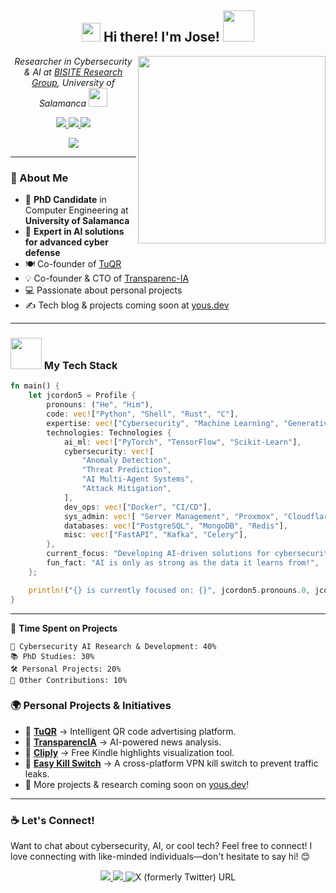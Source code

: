 <div align="center">
  
  <h2>
    <img src="https://emojis.slackmojis.com/emojis/images/1531849430/4246/blob-sunglasses.gif?1531849430" width="30"/>
    Hi there! I'm Jose! 
    <img src="https://emojis.slackmojis.com/emojis/images/1643515397/14160/mario_wave.gif?1643515397" width="50">
  </h2>

  <img align="right" src="https://media.giphy.com/media/6FT3QE3AJMfwJDZBNr/giphy.gif?cid=ecf05e476s0vjtlp6t2a2sh43mrg7glyyhoipvhg2wy573e1&ep=v1_stickers_search&rid=giphy.gif&ct=s" width="300">
  
  <p>
    <em>Researcher in Cybersecurity & AI at  
    <a href="https://bisite.usal.es/">BISITE Research Group</a>, University of Salamanca</em>  
    <img src="https://media.giphy.com/media/WUlplcMpOCEmTGBtBW/giphy.gif" width="30">
  </p>


  <p align="center">
    <a href="https://github.com/jcordon5">
      <img src="https://img.shields.io/github/followers/jcordon5?label=Follow&style=social" />
    </a>
    <a href="https://huggingface.co/jcordon5">
      <img src="https://img.shields.io/badge/HuggingFace-ffcc4d?style=flat-square&logo=HuggingFace&logoColor=black"/>
    </a>
    <a href="https://yous.dev/">
      <img src="https://img.shields.io/badge/Website%20(soon!)-46a2f1.svg?&style=flat-square&logo=Google-Chrome&logoColor=white"/>
    </a>
  </p>


  <p align="center">
    <a href="https://git.io/awesome-stats-card">
      <img src="https://awesome-github-stats.azurewebsites.net/user-stats/jcordon5?cardType=level&theme=github&preferLogin=true"/>
    </a>
  </p>
</div>


---

### 🚀 About Me
- 🏫 **PhD Candidate** in Computer Engineering at **University of Salamanca**
- 🔬 **Expert in AI solutions for advanced cyber defense**
- 🍽️ Co-founder of [TuQR](https://tuqr.es/)
- 💡 Co-founder & CTO of [Transparenc-IA](https://www.transparenc-ia.es/)
- 💻 Passionate about personal projects
- ✍️ Tech blog & projects coming soon at [yous.dev](https://yous.dev/)

---
### <img src="https://media.giphy.com/media/VgCDAzcKvsR6OM0uWg/giphy.gif" width="50"> My Tech Stack  

```rust
fn main() {
    let jcordon5 = Profile {
        pronouns: ("He", "Him"),
        code: vec!["Python", "Shell", "Rust", "C"],
        expertise: vec!["Cybersecurity", "Machine Learning", "Generative AI"],
        technologies: Technologies {
            ai_ml: vec!["PyTorch", "TensorFlow", "Scikit-Learn"],
            cybersecurity: vec![
                "Anomaly Detection",
                "Threat Prediction",
                "AI Multi-Agent Systems",
                "Attack Mitigation",
            ],
            dev_ops: vec!["Docker", "CI/CD"],
            sys_admin: vec![ "Server Management", "Proxmox", "Cloudflare", "NGINX", "Apache", "Monitoring" ],
            databases: vec!["PostgreSQL", "MongoDB", "Redis"],
            misc: vec!["FastAPI", "Kafka", "Celery"],
        },
        current_focus: "Developing AI-driven solutions for cybersecurity",
        fun_fact: "AI is only as strong as the data it learns from!",
    };

    println!("{} is currently focused on: {}", jcordon5.pronouns.0, jcordon5.current_focus);
}
```

---

📅 **Time Spent on Projects**

```text
🔬 Cybersecurity AI Research & Development: 40%
📚 PhD Studies: 30%
🛠 Personal Projects: 20%
🎯 Other Contributions: 10%
```

### 🌍 **Personal Projects & Initiatives**  

- 🔹 **[TuQR](https://tuqr.es/)** → Intelligent QR code advertising platform.
- 🔹 **[TransparencIA](https://www.transparenc-ia.es/)** → AI-powered news analysis.  
- 🔹 **[Cliply](https://cliply.yous.dev/)** → Free Kindle highlights visualization tool.  
- 🔹 **[Easy Kill Switch](https://github.com/jcordon5/easy-killswitch)** → A cross-platform VPN kill switch to prevent traffic leaks.  
- 🔹 More projects & research coming soon on [yous.dev](https://yous.dev/)!  

---

### ☕ Let's Connect!

Want to chat about cybersecurity, AI, or cool tech? Feel free to connect!
I love connecting with like-minded individuals—don't hesitate to say hi! 😊

<p align="center">
  <a href="https://www.linkedin.com/in/jos%C3%A9-antonio-cord%C3%B3n-mu%C3%B1oz-644aa4151/">
    <img src="https://img.shields.io/badge/-LinkedIn-blue?style=flat-square&logo=Linkedin&logoColor=white"/>
  </a>
  <a href="mailto:jcordon5@usal.es">
    <img src="https://img.shields.io/badge/Gmail-D14836?style=flat-square&logo=gmail&logoColor=white"/>
  </a>
  <img alt="X (formerly Twitter) URL" src="https://img.shields.io/twitter/url?url=https%3A%2F%2Fx.com%2Fjk0_r3%3Fs%3D21%26t%3DICgT4GQhaWUljkPrwYlCkw">

</p>
